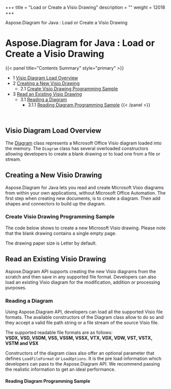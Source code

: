 +++
title = "Load or Create a Visio Drawing" 
description = "" 
weight = 12018 
+++

Aspose.Diagram for Java : Load or Create a Visio Drawing  

# Aspose.Diagram for Java : Load or Create a Visio Drawing


{{< panel title="Contents Summary" style="primary" >}}
*   1 [Visio Diagram Load Overview](#LoadorCreateaVisioDrawing-VisioDiagramLoadOverview)
*   2 [Creating a New Visio Drawing](#LoadorCreateaVisioDrawing-CreatingaNewVisioDrawing)
    *   2.1 [Create Visio Drawing Programming Sample](#LoadorCreateaVisioDrawing-CreateVisioDrawingProgrammingSample)
*   3 [Read an Existing Visio Drawing](#LoadorCreateaVisioDrawing-ReadanExistingVisioDrawing)
    *   3.1 [Reading a Diagram](#LoadorCreateaVisioDrawing-ReadingaDiagram)
        *   3.1.1 [Reading Diagram Programming Sample](#LoadorCreateaVisioDrawing-ReadingDiagramProgrammingSample)
{{< /panel >}}
 

 

## Visio Diagram Load Overview

The [Diagram](https://apireference.aspose.com/java/diagram/com.aspose.diagram/Diagram) class represents a Microsoft Office Visio diagram loaded into the memory. The `Diagram` class has several overloaded constructors allowing developers to create a blank drawing or to load one from a file or stream.

## Creating a New Visio Drawing

Aspose.Diagram for Java lets you read and create Microsoft Visio diagrams from within your own applications, without Microsoft Office Automation. The first step when creating new documents, is to create a diagram. Then add shapes and connectors to build up the diagram.

### Create Visio Drawing Programming Sample

The code below shows to create a new Microsoft Visio drawing. Please note that the blank drawing contains a single empty page.

The drawing paper size is Letter by default.

## Read an Existing Visio Drawing

Aspose.Diagram API supports creating the new Visio diagrams from the scratch and then save in any supported file format. Developers can also load an existing Visio diagram for the modification, addition or processing purposes.  

### Reading a Diagram

Using Aspose.Diagram API, developers can load all the supported Visio file formats. The available constructors of the Diagram class allow to do so and they accept a valid file path string or a file stream of the source Visio file.

The supported readable file formats are as follows:  
**VSDX, VSD, VSDM, VSS, VSSM, VSSX, VTX, VDX, VDW, VST, VSTX, VSTM and VSX**

Constructors of the diagram class also offer an optional parameter that defines `LoadFileFormat` or `LoadOptions`. It is the pre load information which developers can pass to the Aspose.Diagram API. We recommend passing the realistic information to get an ideal performance.

#### Reading Diagram Programming Sample

